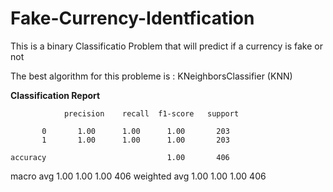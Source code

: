 # Fake-Currency-Identfication
This is a binary Classificatio Problem that will predict if a currency is fake or not

The best algorithm for this probleme is : KNeighborsClassifier (KNN)

********************Classification Report********************

                precision    recall  f1-score   support

           0       1.00      1.00      1.00       203
           1       1.00      1.00      1.00       203

    accuracy                           1.00       406
   macro avg       1.00      1.00      1.00       406
weighted avg       1.00      1.00      1.00       406










